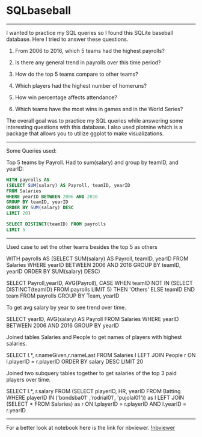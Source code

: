 # SQLbaseball

----------------------
I wanted to practice my SQL queries so I found this SQLite baseball database. Here I tried to answer these questions.

1. From 2006 to 2016, which 5 teams had the highest payrolls?

2. Is there any general trend in payrolls over this time period?

3. How do the top 5 teams compare to other teams?

4. Which players had the highest number of homeruns?

5. How win percentage affects attendance?

6. Which teams have the most wins in games and in the World Series?

The overall goal was to practice my SQL queries while answering some interesting questions with this database. I also used plotnine which is a package that allows you to utilize ggplot to make visualizations.

------------------------------

Some Queries used:

Top 5 teams by Payroll. Had to sum(salary) and group by teamID, and yearID:
```SQL
WITH payrolls AS
(SELECT SUM(salary) AS Payroll, teamID, yearID 
FROM Salaries
WHERE yearID BETWEEN 2006 AND 2016
GROUP BY teamID, yearID
ORDER BY SUM(salary) DESC
LIMIT 20)

SELECT DISTINCT(teamID) FROM payrolls
LIMIT 5
```
---------

Used case to set the other teams besides the top 5 as others

WITH payrolls AS
(SELECT SUM(salary) AS Payroll, teamID, yearID 
FROM Salaries
WHERE yearID BETWEEN 2006 AND 2016
GROUP BY teamID, yearID
ORDER BY SUM(salary) DESC)

SELECT Payroll,yearID, AVG(Payroll),
    CASE WHEN teamID NOT IN (SELECT DISTINCT(teamID) FROM payrolls LIMIT 5) THEN 'Others'
    ELSE teamID
    END team
FROM payrolls
GROUP BY Team, yearID

To get avg salary by year to see trend over time.

SELECT yearID, AVG(salary) AS Payroll
FROM Salaries
WHERE yearID BETWEEN 2006 AND 2016
GROUP BY yearID

Joined tables Salaries and People to get names of players with highest salaries.

SELECT l.*, r.nameGiven,r.nameLast FROM Salaries l
LEFT JOIN People r
ON l.playerID = r.playerID
ORDER BY salary DESC
LIMIT 20

Joined two subquery tables together to get salaries of the top 3 paid players over time.

SELECT l.*, r.salary FROM
    (SELECT playerID, HR, yearID FROM Batting
    WHERE playerID IN ('bondsba01' ,'rodrial01', 'pujolal01')) as l
LEFT JOIN
    (SELECT * FROM Salaries) as r
ON l.playerID = r.playerID AND l.yearID = r.yearID


------------------------------

For a better look at notebook here is the link for nbviewer.
[!nbviewer](https://nbviewer.org/github/EdgarFonseca94/SQLbaseball/blob/main/SQLbaseball.ipynb)
